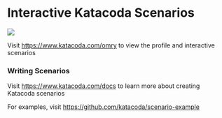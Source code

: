 # Interactive Katacoda Scenarios

[![](http://shields.katacoda.com/katacoda/omry/count.svg)](https://www.katacoda.com/omry "Get your profile on Katacoda.com")

Visit https://www.katacoda.com/omry to view the profile and interactive scenarios

### Writing Scenarios
Visit https://www.katacoda.com/docs to learn more about creating Katacoda scenarios

For examples, visit https://github.com/katacoda/scenario-example
